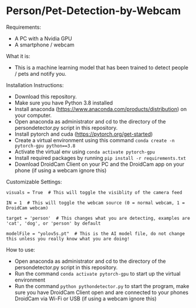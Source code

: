 # Person/Pet-Detection-by-Webcam

Requirements:
 - A PC with a Nvidia GPU
 - A smartphone / webcam
 
 What it is:
 -  This is a machine learning model that has been trained to detect people / pets and notify you.
 
 Installation Instructions:
 
 - Download this repository.
 - Make sure you have Python 3.8 installed
 - Install anaconda (https://www.anaconda.com/products/distribution) on your computer.
 - Open anaconda as administrator and cd to the directory of the persondetector.py script in this repository.
 - Install pytorch and cuda (https://pytorch.org/get-started)
 - Create a virtual environment using this command ``` conda create -n pytorch-gpu python==3.8 ```
 - Activate the virtual env using ``` conda activate pytorch-gpu ```
 - Install required packages by running ``` pip install -r requirements.txt ```
 - Download DroidCam Client on your PC and the DroidCam app on your phone (if using a webcam ignore this)

 Customizable Settings:
 ```
 visuals = True  # This will toggle the visiblity of the camera feed
 
 IN = 1  # This will toggle the webcam source (0 = normal webcam, 1 = DroidCam webcam)
 
 target = 'person'  # This changes what you are detecting, examples are 'cat', 'dog', or 'person' by default 
 
 modelFile = "yolov5s.pt"  # This is the AI model file, do not change this unless you really know what you are doing!
```

 How to use:
 
 - Open anaconda as administrator and cd to the directory of the persondetector.py script in this repository.
 - Run the command ``` conda activate pytorch-gpu ``` to start up the virtual environment
 - Run the command ``` python pythondetector.py ``` to start the program, make sure you have DroidCam Client open and are connected to your phones DroidCam via Wi-Fi or USB (if using a webcam ignore this)
